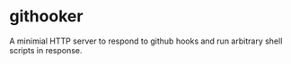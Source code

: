 # githooker
A minimial HTTP server to respond to github hooks and run arbitrary shell scripts in response.
